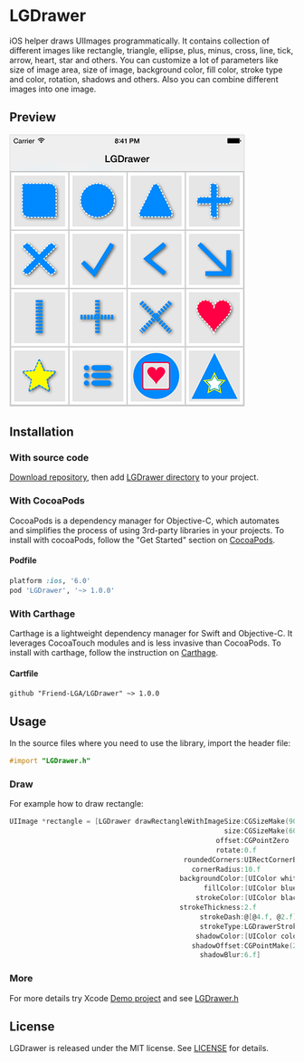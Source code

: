 # LGDrawer

iOS helper draws UIImages programmatically.
It contains collection of different images like rectangle, triangle, ellipse, plus, minus, cross, line, tick, arrow, heart, star and others.
You can customize a lot of parameters like size of image area, size of image, background color, fill color, stroke type and color, rotation, shadows and others.
Also you can combine different images into one image.

## Preview

<img src="https://raw.githubusercontent.com/Friend-LGA/ReadmeFiles/master/LGDrawer/1.png"/>

## Installation

### With source code

[Download repository](https://github.com/Friend-LGA/LGDrawer/archive/master.zip), then add [LGDrawer directory](https://github.com/Friend-LGA/LGDrawer/blob/master/LGDrawer/) to your project.

### With CocoaPods

CocoaPods is a dependency manager for Objective-C, which automates and simplifies the process of using 3rd-party libraries in your projects. To install with cocoaPods, follow the "Get Started" section on [CocoaPods](https://cocoapods.org/).

#### Podfile
```ruby
platform :ios, '6.0'
pod 'LGDrawer', '~> 1.0.0'
```

### With Carthage

Carthage is a lightweight dependency manager for Swift and Objective-C. It leverages CocoaTouch modules and is less invasive than CocoaPods. To install with carthage, follow the instruction on [Carthage](https://github.com/Carthage/Carthage/).

#### Cartfile
```
github "Friend-LGA/LGDrawer" ~> 1.0.0
```

## Usage

In the source files where you need to use the library, import the header file:

```objective-c
#import "LGDrawer.h"
```

### Draw

For example how to draw rectangle:

```objective-c
UIImage *rectangle = [LGDrawer drawRectangleWithImageSize:CGSizeMake(90.f, 90.f)
                                                     size:CGSizeMake(60.f, 60.f)
                                                   offset:CGPointZero
                                                   rotate:0.f
                                           roundedCorners:UIRectCornerBottomLeft|UIRectCornerTopRight
                                             cornerRadius:10.f
                                          backgroundColor:[UIColor whiteColor]
                                                fillColor:[UIColor blueColor]
                                              strokeColor:[UIColor blackColor]
                                          strokeThickness:2.f
                                               strokeDash:@[@4.f, @2.f] // first - length of line, second - length of space | you can use more arguments in array
                                               strokeType:LGDrawerStrokeTypeCenter
                                              shadowColor:[UIColor colorWithWhite:0.f alpha:0.5]
                                             shadowOffset:CGPointMake(2.f, 2.f)
                                               shadowBlur:6.f]
```

### More

For more details try Xcode [Demo project](https://github.com/Friend-LGA/LGDrawer/blob/master/Demo) and see [LGDrawer.h](https://github.com/Friend-LGA/LGDrawer/blob/master/LGDrawer/LGDrawer.h)

## License

LGDrawer is released under the MIT license. See [LICENSE](https://raw.githubusercontent.com/Friend-LGA/LGDrawer/master/LICENSE) for details.
